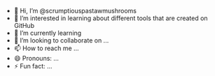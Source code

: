 - 👋 Hi, I’m @scrumptiouspastawmushrooms
- 👀 I’m interested in learning about different tools that are created on GitHub
- 🌱 I’m currently learning 
- 💞️ I’m looking to collaborate on ...
- 📫 How to reach me ...
- 😄 Pronouns: ...
- ⚡ Fun fact: ...

<!---
scrumptiouspastawmushrooms/scrumptiouspastawmushrooms is a ✨ special ✨ repository because its `README.md` (this file) appears on your GitHub profile.
You can click the Preview link to take a look at your changes.
--->
